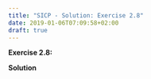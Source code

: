```yaml
---
title: "SICP - Solution: Exercise 2.8"
date: 2019-01-06T07:09:58+02:00
draft: true
---
```


**Exercise 2.8:**

**Solution**
